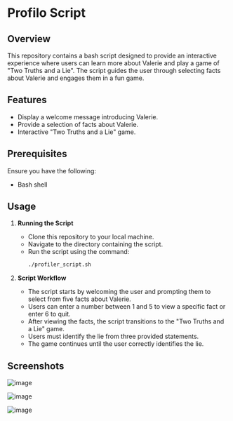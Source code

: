 # Profilo Script

## Overview
This repository contains a bash script designed to provide an interactive experience where users can learn more about Valerie and play a game of "Two Truths and a Lie". The script guides the user through selecting facts about Valerie and engages them in a fun game.

## Features
- Display a welcome message introducing Valerie.
- Provide a selection of facts about Valerie.
- Interactive "Two Truths and a Lie" game.

## Prerequisites
Ensure you have the following:
- Bash shell

## Usage
1. **Running the Script**
    - Clone this repository to your local machine.
    - Navigate to the directory containing the script.
    - Run the script using the command:
      ```bash
      ./profiler_script.sh
      ```

2. **Script Workflow**
    - The script starts by welcoming the user and prompting them to select from five facts about Valerie.
    - Users can enter a number between 1 and 5 to view a specific fact or enter 6 to quit.
    - After viewing the facts, the script transitions to the "Two Truths and a Lie" game.
    - Users must identify the lie from three provided statements.
    - The game continues until the user correctly identifies the lie.

## Screenshots
![image](https://github.com/user-attachments/assets/8a964c95-359a-4a97-9d21-6299d8286e9d)

![image](https://github.com/user-attachments/assets/751b4fd5-2f41-4b8f-ab75-0a7f04fdde56)

![image](https://github.com/user-attachments/assets/1bbd6993-09ee-4b7f-847d-e907585213d5)
